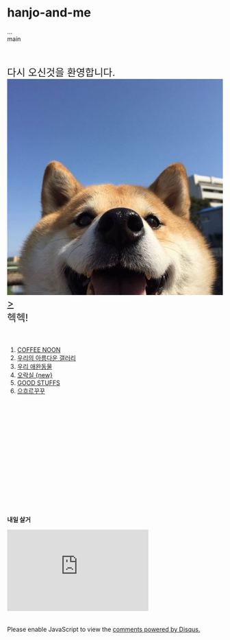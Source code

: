 # hanjo-and-me
<body>
 
 <div id="cp_widget_af4212df-482c-482c-8628-c20032e80107">...</div><script type="text/javascript">
var cpo = []; cpo["_object"] ="cp_widget_af4212df-482c-482c-8628-c20032e80107"; cpo["_fid"] = "AgNAnhOKoHJS";
var _cpmp = _cpmp || []; _cpmp.push(cpo);
(function() { var cp = document.createElement("script"); cp.type = "text/javascript";
cp.async = true; cp.src = "//www.cincopa.com/media-platform/runtime/libasync.js";
var c = document.getElementsByTagName("script")[0];
c.parentNode.insertBefore(cp, c); })(); </script><noscript><span>main</span></noscript>
 
 
 <p style= "font-size: 23px;">
    <br>다시 오신것을 환영합니다.
  <br>
<a href="jo7.html"><img src="siba.jpg">></a>
 <br>헥헥!
  <br>
  <br>
 <ol>
   <li><a href="coffee noo.html">COFFEE NOON</a></li>
  <li><a href="jo.html">우리의 아름다운 갤러리</a></li>
  <li><a href="jo2.html">우리 애완동물</a></li>
  <li><a href="jo6.html">오락실 {new}</a></li>
  <li><a href="jo5.html">GOOD STUFFS</a></li>
    <li><a href="jo4.html">으흐르꾸꾸</a></li>
  </ol>
  </p>
 
  
  
  <p style= "margin-top: 280px; font-size: 34px;">
  
  <p><strong>내일 살거</strong></p>
 <iframe width="330" height="190" src="https://www.youtube.com/embed/_g6ggSNn4YU" frameborder="0" allow="accelerometer; autoplay; encrypted-media; gyroscope; picture-in-picture" allowfullscreen></iframe>
 </p>
 <br>
 

 

 

<!--Start of Tawk.to Script-->
<script type="text/javascript">
var Tawk_API=Tawk_API||{}, Tawk_LoadStart=new Date();
(function(){
var s1=document.createElement("script"),s0=document.getElementsByTagName("script")[0];
s1.async=true;
s1.src='https://embed.tawk.to/5d560143eb1a6b0be607c01d/default';
s1.charset='UTF-8';
s1.setAttribute('crossorigin','*');
s0.parentNode.insertBefore(s1,s0);
})();
</script>
<!--End of Tawk.to Script-->


<div id="disqus_thread"></div>
<script>

/**
*  RECOMMENDED CONFIGURATION VARIABLES: EDIT AND UNCOMMENT THE SECTION BELOW TO INSERT DYNAMIC VALUES FROM YOUR PLATFORM OR CMS.
*  LEARN WHY DEFINING THESE VARIABLES IS IMPORTANT: https://disqus.com/admin/universalcode/#configuration-variables*/
/*
var disqus_config = function () {
this.page.url = PAGE_URL;  // Replace PAGE_URL with your page's canonical URL variable
this.page.identifier = PAGE_IDENTIFIER; // Replace PAGE_IDENTIFIER with your page's unique identifier variable
};
*/
(function() { // DON'T EDIT BELOW THIS LINE
var d = document, s = d.createElement('script');
s.src = 'https://https-nanggo07-github-io-hanjo-and-me.disqus.com/embed.js';
s.setAttribute('data-timestamp', +new Date());
(d.head || d.body).appendChild(s);
})();
</script>
<noscript>Please enable JavaScript to view the <a href="https://disqus.com/?ref_noscript">comments powered by Disqus.</a></noscript>
                            


</body>
